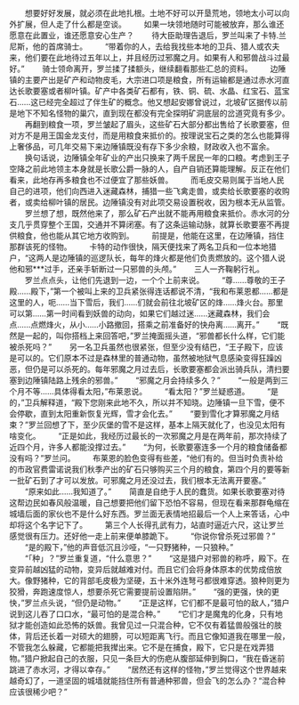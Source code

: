 　　想要好好发展，就必须在此地扎根。土地不好可以开垦荒地，领地太小可以向外扩展，但人走了什么都是空谈。
　　如果一块领地随时可能被放弃，那么谁还愿意在此置业，谁还愿意安心生产？
　　待大臣助理告退后，罗兰叫来了卡特.兰尼斯，他的首席骑士。
　　“带着你的人，去给我找些本地的卫兵、猎人或农夫来，他们要在此地待过五年以上，并且经历过邪魔之月。如果有人和邪兽战斗过最好。”
　　骑士领命离开，罗兰揉了揉额头，继续翻看那些汇总的资料。
　　边陲镇的主要产出是矿产和动物皮毛，大宗进口项是粮食，所有运输都是通过赤水河直达长歌要塞或者柳叶镇。矿产中各类矿石都有，铁、铜、硫、水晶、红宝石、蓝宝石……这已经完全超过了伴生矿的概念。他又想起安娜曾说过，北坡矿区据传以前是地下不知名怪物的巢穴，直到现在都没有完全探明矿洞底层的岔道究竟有多少。
　　再翻到粮食一项，罗兰皱起了眉头，这些矿石大部分都出售给了长歌要塞，但对方不是用王国金龙支付，而是用粮食来抵价的。按理说宝石之类的怎么也能算得上奢侈品，可几年交易下来边陲镇既没有存下多少余粮，财政收入也不富余。
　　换句话说，边陲镇全年矿业的产出只换来了两千居民一年的口粮。考虑到王子空降之前此地领主本身就是长歌公爵一脉的人，自产自销还算能理解。反正在他们看来，此地存再多粮食也不过便宜了那些妖兽。
　　而毛皮交易则属于当地人民自己的进项，他们向西进入迷藏森林，捕猎一些飞禽走兽，或卖给长歌要塞的收购者，或卖给柳叶镇的居民。边陲镇没有对此项交易设置税收，因为根本无从监管。
　　罗兰想了想，既然他来了，那么矿石产出就不能再用粮食来抵价。赤水河的分支几乎贯穿整个王国，交通并不算闭塞。有了这条运输动脉，就算长歌要塞不再提供粮食，他也能从其它地方收购到。
　　前提是，他能在这里，在边陲镇，挡住那群该死的怪物。
　　卡特的动作很快，隔天便找来了两名卫兵和一位本地猎户，“这两人是边陲镇的巡逻队长，每年的烽火都是他们负责燃放的。这个猎人说他和邪***过手，还亲手斩断过一只邪兽的头颅。”
　　三人一齐鞠躬行礼。
　　罗兰点点头，让他们先退到一边，一个个上前来说。
　　“尊……尊敬的王子殿……殿下，”第一个被叫上来的卫兵紧张得连话都说不清，“我和布莱恩都……都是这里的人，呃……当下雪后，我们……们就会前往北坡矿区的烽……烽火台。那里可以第……第一时间看到妖兽的动向，如果它们越过迷……迷藏森林，我们会点……点燃烽火，从小……小路撤回，搭乘之前准备好的快舟离……离开。”
　　“既然是一起的，叫你搭档上来回答吧，”罗兰掩面摇头道，“邪兽都长什么样，它们能被杀死吗？”
　　另一名卫兵虽然也很紧张，但至少没有结巴，“王子殿下，应该是可以的。它们原本不过是森林里的普通动物，虽然被地狱气息感染变得狂躁凶恶，但仍是可以杀死的。每年邪魔之月过去后，长歌要塞都会派出骑兵队，清扫要塞到边陲镇陆路上残余的邪兽。”
　　“邪魔之月会持续多久？”
　　“一般是两到三个月不等……具体得看太阳，”布莱恩说。
　　“看太阳？”罗兰疑惑道。
　　“是的，”卫兵解释道，“殿下您刚来此地不久，所以并不知晓。边陲镇一旦下雪，便不会停歇，直到太阳重新恢复光辉，雪才会化去。”
　　“要到雪化才算邪魔之月结束？”罗兰回想了下，至少灰堡的雪不是这样，基本上隔天就化了，也没见太阳有啥变化。
　　“正是如此，我经历过最长的一次邪魔之月是在两年前，那次持续了近四个月，许多人都能没撑过去。”
　　“为何，长歌要塞连多一个月的粮食储备都没有吗？”罗兰问。
　　布莱恩的脸色变得有些差，“他们有的。但当时负责补给的市政官费雷诺说我们秋季产出的矿石只够购买三个月的粮食，第四个月的要等新一批矿石到了才可以发放。可邪魔之月还没过去，我们根本无法离开要塞。”
　　“原来如此……我知道了。”
　　简直是自绝于人民的蠢货。如果长歌要塞对待这帮边民如春风般温暖，自己想要把他们留下恐怕不容易，但现在看来那群龟缩在城墙后面的家伙也不是什么好东西。罗兰面无表情地招最后一个人上来答话，心中却将这个名字记下了。
　　第三个人长得孔武有力，站直时逼近六尺，这让罗兰感觉很有压力。还好他一走上前来便单膝跪下。
　　“你说你曾杀死过邪兽？”
　　“是的殿下，”他的声音低沉且沙哑，“一只野猪种，一只狼种。”
　　“「种」？”罗兰重复道，“什么意思？”
　　“这是猎户对邪兽的称呼，殿下。在变异前越凶猛的动物，变异后就越难对付。而且它们会将身体原本的优势成倍放大。像野猪种，它的背部毛皮极为坚硬，五十米外连弩弓都很难穿透。狼种则更为狡猾，奔跑速度惊人，想要杀死它需要提前设置陷阱。”
　　“强的更强，快的更快，”罗兰点头说，“但仍是动物。”
　　“正是这样，它们都不是最可怕的敌人，”猎户说到这儿吞了口口水，“最可怕的是混合种。”
　　“它们才是魔鬼的化身，只有地狱才能创造如此恐怖的妖兽。我曾见过一只混合种，它不仅有着猛兽般强壮的肢体，背后还长着一对硕大的翅膀，可以短距离飞行。而且它像知道我在哪里一般，不管我怎么躲藏，它都能把我撵出来。它不是在捕食，殿下，它只是在戏弄猎物。”猎户掀起自己的衣服，只见一条巨大的伤疤从腹部延伸到胸口，“我在昏迷前跳进了赤水河，才得以幸存。”
　　“居然还有这样的怪物，”罗兰觉得这个世界越来越奇幻了，一道坚固的城墙就能挡住所有普通种邪兽，但会飞的怎么办？“混合种应该很稀少吧？”